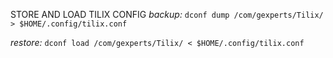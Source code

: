 STORE AND LOAD TILIX CONFIG
*backup:*
```dconf dump /com/gexperts/Tilix/ > $HOME/.config/tilix.conf```

*restore:*
```dconf load /com/gexperts/Tilix/ < $HOME/.config/tilix.conf```
